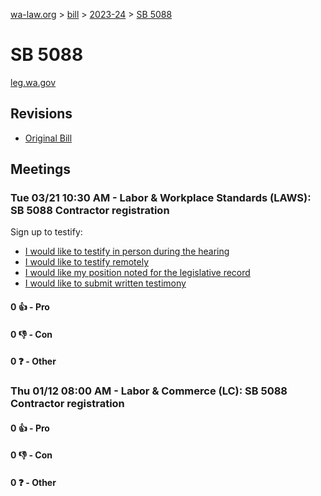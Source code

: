 [wa-law.org](/) > [bill](/bill/) > [2023-24](/bill/2023-24/) > [SB 5088](/bill/2023-24/sb/5088/)

# SB 5088
[leg.wa.gov](https://app.leg.wa.gov/billsummary?BillNumber=5088&Year=2023&Initiative=false)

## Revisions
* [Original Bill](1/)

## Meetings
### Tue 03/21 10:30 AM - Labor & Workplace Standards (LAWS): SB 5088 Contractor registration
Sign up to testify:
* [I would like to testify in person during the hearing](https://app.leg.wa.gov/csi/Testifier/Add?chamber=House&mId=31120&aId=153928&caId=22365&tId=1)
* [I would like to testify remotely](https://app.leg.wa.gov/csi/Testifier/Add?chamber=House&mId=31120&aId=153928&caId=22365&tId=2)
* [I would like my position noted for the legislative record](https://app.leg.wa.gov/csi/Testifier/Add?chamber=House&mId=31120&aId=153928&caId=22365&tId=3)
* [I would like to submit written testimony](https://app.leg.wa.gov/csi/Testifier/Add?chamber=House&mId=31120&aId=153928&caId=22365&tId=4)

#### 0 👍 - Pro

#### 0 👎 - Con

#### 0 ❓ - Other

### Thu 01/12 08:00 AM - Labor & Commerce (LC): SB 5088 Contractor registration
#### 0 👍 - Pro

#### 0 👎 - Con

#### 0 ❓ - Other
